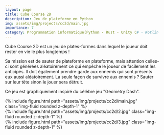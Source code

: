 ```yaml
---
layout: page
title: Cube Course 2D
description: Jeu de plateforme en Python
img: assets/img/projects/cc2d/main.jpg
importance: 7
category: Programmation informatique(Python - Rust - Unity C# - Kotlin - SQLite3)
---
```


Cube Course 2D est un jeu de plates-formes dans lequel le joueur doit rester en vie le plus longtemps !

Sa mission est de sauter de plateforme en plateforme, mais attention celles-ci sont générées aléatoirement ce qui empêche le joueur de facilement les anticipés. Il doit également prendre garde aux ennemis qui sont présents eux aussi aléatoirement. La seule façon de survivre aux ennemis ? Sauter sur leur tête sinon le jouer sera détruit.

Ce jeu est graphiquement inspiré du célèbre jeu "Geometry Dash".

<div class="row">
    <div class="col-sm mt-3 mt-md-0">
        {% include figure.html path="assets/img/projects/cc2d/main.jpg" class="img-fluid rounded z-depth-1" %}
    </div>
    <div class="col-sm mt-3 mt-md-0">
        {% include figure.html path="assets/img/projects/cc2d/2.jpg" class="img-fluid rounded z-depth-1" %}
    </div>
    <div class="col-sm mt-3 mt-md-0">
        {% include figure.html path="assets/img/projects/cc2d/3.jpg" class="img-fluid rounded z-depth-1" %}
    </div>
</div>
